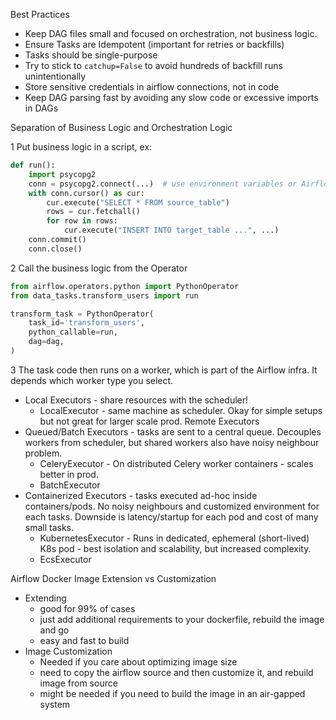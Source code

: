 Best Practices
- Keep DAG files small and focused on orchestration, not business logic.
- Ensure Tasks are Idempotent (important for retries or backfills)
- Tasks should be single-purpose
- Try to stick to `catchup=False` to avoid hundreds of backfill runs unintentionally
- Store sensitive credentials in airflow connections, not in code
- Keep DAG parsing fast by avoiding any slow code or excessive imports in DAGs

Separation of Business Logic and Orchestration Logic

1 Put business logic in a script, ex:
```python
def run():
    import psycopg2
    conn = psycopg2.connect(...)  # use environment variables or Airflow connections
    with conn.cursor() as cur:
        cur.execute("SELECT * FROM source_table")
        rows = cur.fetchall()
        for row in rows:
            cur.execute("INSERT INTO target_table ...", ...)
    conn.commit()
    conn.close()
```

2 Call the business logic from the Operator
```python
from airflow.operators.python import PythonOperator
from data_tasks.transform_users import run

transform_task = PythonOperator(
    task_id='transform_users',
    python_callable=run,
    dag=dag,
)
```

3 The task code then runs on a worker, which is part of the Airflow infra. It depends which worker type you select.
- Local Executors - share resources with the scheduler!
	- LocalExecutor - same machine as scheduler. Okay for simple setups but not great for larger scale prod.
Remote Executors
- Queued/Batch Executors - tasks are sent to a central queue. Decouples workers from scheduler, but shared workers also have noisy neighbour problem.
	- CeleryExecutor - On distributed Celery worker containers - scales better in prod.
	- BatchExecutor
- Containerized Executors - tasks executed ad-hoc inside containers/pods. No noisy neighbours and customized environment for each tasks. Downside is latency/startup for each pod and cost of many small tasks.
	- KubernetesExecutor - Runs in dedicated, ephemeral (short-lived) K8s pod - best isolation and scalability, but increased complexity.
	- EcsExecutor

Airflow Docker Image Extension vs Customization
- Extending
	- good for 99% of cases
	- just add additional requirements to your dockerfile, rebuild the image and go
	- easy and fast to build
- Image Customization
	- Needed if you care about optimizing image size
	- need to copy the airflow source and then customize it, and rebuild image from source
	- might be needed if you need to build the image in an air-gapped system
